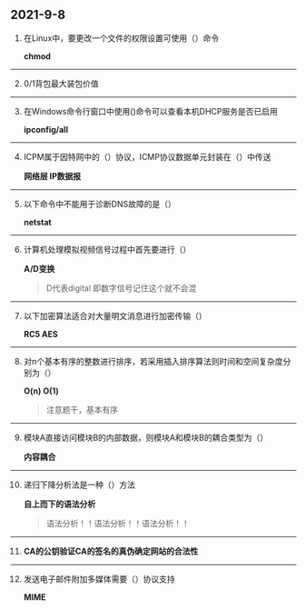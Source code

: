 ## 2021-9-8

1. 在Linux中，要更改一个文件的权限设置可使用（）命令

   **chmod**

------

2. 0/1背包最大装包价值

------

3. 在Windows命令行窗口中使用()命令可以查看本机DHCP服务是否已启用

   **ipconfig/all**

------

4. ICPM属于因特网中的（）协议，ICMP协议数据单元封装在（）中传送

   **网络层  IP数据报**

------

5. 以下命令中不能用于诊断DNS故障的是（）

   **netstat**

------

6. 计算机处理模拟视频信号过程中首先要进行（）

   **A/D变换**

   > D代表digital 即数字信号记住这个就不会混

------

7. 以下加密算法适合对大量明文消息进行加密传输（）

   **RC5 AES**

------

8. 对n个基本有序的整数进行排序，若采用插入排序算法则时间和空间复杂度分别为（）

   **O(n)  O(1)**

   > 注意题干，基本有序

------

9. 模块A直接访问模块B的内部数据，则模块A和模块B的耦合类型为（）

   **内容耦合**

------

10. 递归下降分析法是一种（）方法

    **自上而下的语法分析**

    > 语法分析！！语法分析！！语法分析！！

------

11. **CA的公钥验证CA的签名的真伪确定网站的合法性**

------

12. 发送电子邮件附加多媒体需要（）协议支持

    **MIME**